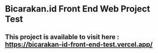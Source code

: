 # Bicarakan.id Front End Web Project Test

## This project is available to visit here : https://bicarakan-id-front-end-test.vercel.app/
